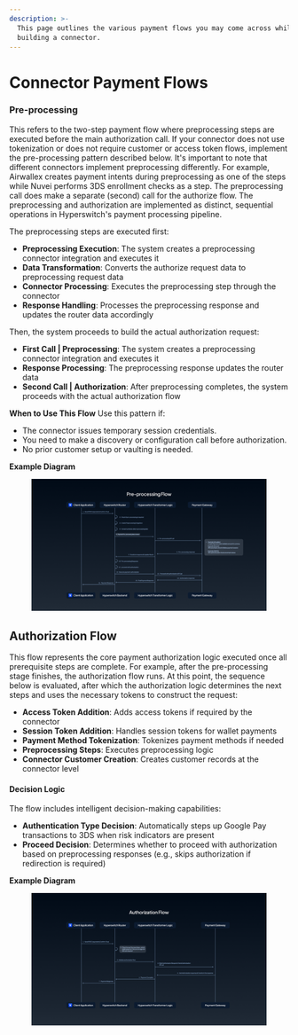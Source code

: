 ```yaml
---
description: >-
  This page outlines the various payment flows you may come across while
  building a connector.
---
```


# Connector Payment Flows

### Pre-processing

This refers to the two-step payment flow where preprocessing steps are executed before the main authorization call. If your connector does not use tokenization or does not require customer or access token flows, implement the pre-processing pattern described below. It's important to note that different connectors implement preprocessing differently. For example, Airwallex creates payment intents during preprocessing as one of the steps while Nuvei performs 3DS enrollment checks as a step. The preprocessing call does make a separate (second) call for the authorize flow. The preprocessing and authorization are implemented as distinct, sequential operations in Hyperswitch's payment processing pipeline.

The preprocessing steps are executed first:

* **Preprocessing Execution**: The system creates a preprocessing connector integration and executes it
* **Data Transformation**: Converts the authorize request data to preprocessing request data
* **Connector Processing**: Executes the preprocessing step through the connector
* **Response Handling**: Processes the preprocessing response and updates the router data accordingly

Then, the system proceeds to build the actual authorization request:

* **First Call | Preprocessing**: The system creates a preprocessing connector integration and executes it
* **Response Processing**: The preprocessing response updates the router data
* **Second Call | Authorization**: After preprocessing completes, the system proceeds with the actual authorization flow

**When to Use This Flow** Use this pattern if:

* The connector issues temporary session credentials.
* You need to make a discovery or configuration call before authorization.
* No prior customer setup or vaulting is needed.

**Example Diagram**

<figure><img src="../../.gitbook/assets/Slide 16_9 - 130.jpg" alt=""><figcaption></figcaption></figure>

## Authorization Flow

This flow represents the core payment authorization logic executed once all prerequisite steps are complete. For example, after the pre-processing stage finishes, the authorization flow runs. At this point, the sequence below is evaluated, after which the authorization logic determines the next steps and uses the necessary tokens to construct the request:

* **Access Token Addition**: Adds access tokens if required by the connector
* **Session Token Addition**: Handles session tokens for wallet payments
* **Payment Method Tokenization**: Tokenizes payment methods if needed
* **Preprocessing Steps**: Executes preprocessing logic
* **Connector Customer Creation**: Creates customer records at the connector level

#### **Decision Logic**

The flow includes intelligent decision-making capabilities:

* **Authentication Type Decision**: Automatically steps up Google Pay transactions to 3DS when risk indicators are present
* **Proceed Decision**: Determines whether to proceed with authorization based on preprocessing responses (e.g., skips authorization if redirection is required)

**Example Diagram**

<figure><img src="../../.gitbook/assets/Slide 16_9 - 129.jpg" alt=""><figcaption></figcaption></figure>
